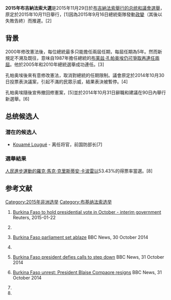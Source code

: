 **2015年布吉納法索大選**是2015年11月29日於[布吉納法索舉行的总统和議會選舉](../Page/布吉納法索.md "wikilink")，原定於2015年10月11日舉行，\[1\]因為2015年9月16日總統衛隊發動[政變](../Page/2015年布吉納法索政變.md "wikilink")（其後以失敗告終）而推遲。\[2\]

## 背景

2000年修改憲法後，每位總統最多只能擔任兩屆任期，每屆任期為5年。然而新規定不溯及既往，意味自1987年擔任總統的[布莱兹·孔帕奥埃仍可爭取再連任兩屆](https://zh.wikipedia.org/wiki/布莱兹·孔帕奥埃 "wikilink")。他於2005年和2010年總統選舉成功連任。\[3\]

孔帕奥埃後來有意修改憲法，取消對總統的任期限制。議會原定於2014年10月30日投票表決議案，引起不滿的民眾示威，結果表決被暫停。\[4\]

孔帕奥埃隨後宣佈撤回修憲案，\[5\]並於2014年10月31日辭職和建議在90日內舉行新選舉。\[6\]

## 总统候选人

### 潜在的候选人

  - [Kouamé
    Lougué](https://zh.wikipedia.org/wiki/Kouamé_Lougué "wikilink") -
    离任将官，前国防部长\[7\]

### 選舉結果

[人民進步運動的](https://zh.wikipedia.org/wiki/人民進步運動 "wikilink")[羅克·馬克·克里斯蒂安·卡波雷以](https://zh.wikipedia.org/wiki/羅克·馬克·克里斯蒂安·卡波雷 "wikilink")53.43%的得票率當選。\[8\]

## 参考文献

[Category:2015年非洲选举](https://zh.wikipedia.org/wiki/Category:2015年非洲选举 "wikilink")
[Category:布基纳法索选举](https://zh.wikipedia.org/wiki/Category:布基纳法索选举 "wikilink")

1.  [Burkina Faso to hold presidential vote in October - interim
    government](http://af.reuters.com/article/commoditiesNews/idAFL6N0V14SB20150122)
    Reuters, 2015-01-22

2.
3.  [Burkina Faso parliament set
    ablaze](http://www.bbc.co.uk/news/world-africa-29831262) BBC News,
    30 October 2014

4.
5.  [Burkina Faso president defies calls to step
    down](http://www.bbc.co.uk/news/world-africa-29844123) BBC News, 31
    October 2014

6.  [Burkina Faso unrest: President Blaise Compaore
    resigns](http://www.bbc.co.uk/news/world-africa-29851445) BBC News,
    31 October 2014

7.
8.